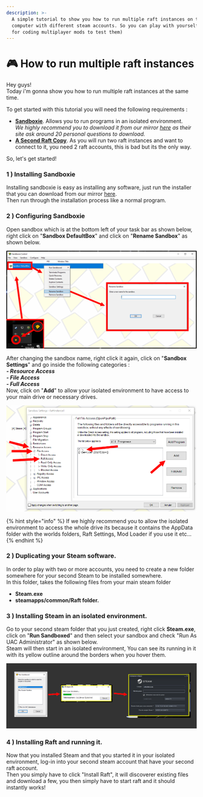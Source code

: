 ```yaml
---
description: >-
  A simple tutorial to show you how to run multiple raft instances on the same
  computer with different steam accounts. So you can play with yourself (Useful
  for coding multiplayer mods to test them)
---
```


# 🎮 How to run multiple raft instances

Hey guys!\
Today i'm gonna show you how to run multiple raft instances at the same time.

To get started with this tutorial you will need the following requirements :

* [**Sandboxie**](https://www.sandboxie.com/). Allows you to run programs in an isolated environment.\
  _We highly recommend you to download it from our mirror_ [_here_](http://164.132.145.11:7000/SandboxieInstaller.exe) _as their site ask around 20 personal questions to download._
* [**A Second Raft Copy**](https://store.steampowered.com/app/648800/Raft/). As you will run two raft instances and want to connect to it, you need 2 raft accounts, this is bad but its the only way.

So, let's get started!

### 1 ) Installing Sandboxie

Installing sandboxie is easy as installing any software, just run the installer that you can download from our mirror [here](http://164.132.145.11:7000/SandboxieInstaller.exe).\
Then run through the installation process like a normal program.

### 2 ) Configuring Sandboxie

Open sandbox which is at the bottom left of your task bar as shown below, right click on "**Sandbox DefaultBox**" and click on "**Rename Sandbox**" as shown below.

![Changing the sandbox name by right clicking on the sandbox and clicking "Rename Sandbox"](<../.gitbook/assets/d (1).PNG>)

After changing the sandbox name, right click it again, click on "**Sandbox Settings**" and go inside the following categories :\
&#x20;_**- Resource Access**_\
&#x20;  _**- File Access**_\
&#x20;    _**- Full Access**_\
Now, click on "**Add**" to allow your isolated environment to have access to your main drive or necessary drives.

![](../.gitbook/assets/aaa.PNG)

{% hint style="info" %}
If we highly recommend you to allow the isolated environment to access the whole drive its because it contains the AppData folder with the worlds folders, Raft Settings, Mod Loader if you use it etc...
{% endhint %}

### **2 ) Duplicating your Steam software.**

In order to play with two or more accounts, you need to create a new folder somewhere for your second Steam to be installed somewhere.\
In this folder, takes the following files from your main steam folder&#x20;

* **Steam.exe**
* **steamapps/common/Raft folder.**

### 3 ) Installing Steam in an isolated environment.

Go to your second steam folder that you just created, right click **Steam.exe**, click on "**Run Sandboxed**" and then select your sandbox and check "Run As UAC Administrator" as shown below.\
Steam will then start in an isolated environment, You can see its running in it with its yellow outline around the borders when you hover them.

![](<../.gitbook/assets/Sans titre 3.png>)

### **4 ) Installing Raft and running it.**

Now that you installed Steam and that you started it in your isolated environment, log-in into your second steam account that have your second raft account.\
Then you simply have to click "Install Raft", it will discoverer existing files and download a few, you then simply have to start raft and it should instantly works!
